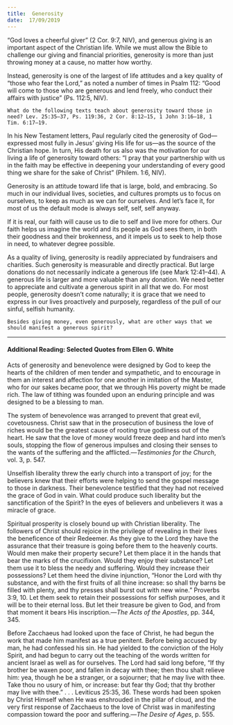 ```yaml
---
title:  Generosity
date:  17/09/2019
---
```


“God loves a cheerful giver” (2 Cor. 9:7, NIV), and generous giving is an important aspect of the Christian life. While we must allow the Bible to challenge our giving and financial priorities, generosity is more than just throwing money at a cause, no matter how worthy.

Instead, generosity is one of the largest of life attitudes and a key quality of “those who fear the Lord,” as noted a number of times in Psalm 112: “Good will come to those who are generous and lend freely, who conduct their affairs with justice” (Ps. 112:5, NIV).

`What do the following texts teach about generosity toward those in need? Lev. 25:35–37, Ps. 119:36, 2 Cor. 8:12–15, 1 John 3:16–18, 1 Tim. 6:17–19.`

In his New Testament letters, Paul regularly cited the generosity of God—expressed most fully in Jesus’ giving His life for us—as the source of the Christian hope. In turn, His death for us also was the motivation for our living a life of generosity toward others: “I pray that your partnership with us in the faith may be effective in deepening your understanding of every good thing we share for the sake of Christ” (Philem. 1:6, NIV).

Generosity is an attitude toward life that is large, bold, and embracing. So much in our individual lives, societies, and cultures prompts us to focus on ourselves, to keep as much as we can for ourselves. And let’s face it, for most of us the default mode is always self, self, self anyway.

If it is real, our faith will cause us to die to self and live more for others. Our faith helps us imagine the world and its people as God sees them, in both their goodness and their brokenness, and it impels us to seek to help those in need, to whatever degree possible.

As a quality of living, generosity is readily appreciated by fundraisers and charities. Such generosity is measurable and directly practical. But large donations do not necessarily indicate a generous life (see Mark 12:41–44). A generous life is larger and more valuable than any donation. We need better to appreciate and cultivate a generous spirit in all that we do. For most people, generosity doesn’t come naturally; it is grace that we need to express in our lives proactively and purposely, regardless of the pull of our sinful, selfish humanity.

`Besides giving money, even generously, what are other ways that we should manifest a generous spirit?`

---

#### Additional Reading: Selected Quotes from Ellen G. White

Acts of generosity and benevolence were designed by God to keep the hearts of the children of men tender and sympathetic, and to encourage in them an interest and affection for one another in imitation of the Master, who for our sakes became poor, that we through His poverty might be made rich. The law of tithing was founded upon an enduring principle and was designed to be a blessing to man.  

The system of benevolence was arranged to prevent that great evil, covetousness. Christ saw that in the prosecution of business the love of riches would be the greatest cause of rooting true godliness out of the heart. He saw that the love of money would freeze deep and hard into men’s souls, stopping the flow of generous impulses and closing their senses to the wants of the suffering and the afflicted.—_Testimonies for the Church_, vol. 3, p. 547.

Unselfish liberality threw the early church into a transport of joy; for the believers knew that their efforts were helping to send the gospel message to those in darkness. Their benevolence testified that they had not received the grace of God in vain. What could produce such liberality but the sanctification of the Spirit? In the eyes of believers and unbelievers it was a miracle of grace. 

Spiritual prosperity is closely bound up with Christian liberality. The followers of Christ should rejoice in the privilege of revealing in their lives the beneficence of their Redeemer. As they give to the Lord they have the assurance that their treasure is going before them to the heavenly courts. Would men make their property secure? Let them place it in the hands that bear the marks of the crucifixion. Would they enjoy their substance? Let them use it to bless the needy and suffering. Would they increase their possessions? Let them heed the divine injunction, “Honor the Lord with thy substance, and with the first fruits of all thine increase: so shall thy barns be filled with plenty, and thy presses shall burst out with new wine.” Proverbs 3:9, 10. Let them seek to retain their possessions for selfish purposes, and it will be to their eternal loss. But let their treasure be given to God, and from that moment it bears His inscription.—_The Acts of the Apostles_, pp. 344, 345. 

Before Zacchaeus had looked upon the face of Christ, he had begun the work that made him manifest as a true penitent. Before being accused by man, he had confessed his sin. He had yielded to the conviction of the Holy Spirit, and had begun to carry out the teaching of the words written for ancient Israel as well as for ourselves. The Lord had said long before, “If thy brother be waxen poor, and fallen in decay with thee; then thou shalt relieve him: yea, though he be a stranger, or a sojourner; that he may live with thee. Take thou no usury of him, or increase: but fear thy God; that thy brother may live with thee.” . . . Leviticus 25:35, 36. These words had been spoken by Christ Himself when He was enshrouded in the pillar of cloud, and the very first response of Zacchaeus to the love of Christ was in manifesting compassion toward the poor and suffering.—_The Desire of Ages_, p. 555.